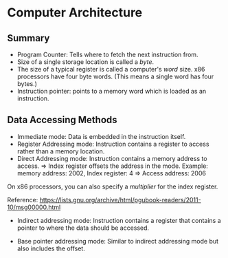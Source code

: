 # Computer Architecture

## Summary

* Program Counter: Tells where to fetch the next instruction from.
* Size of a single storage location is called a *byte*.
* The size of a typical register is called a computer's *word*
  size. x86 processors have four byte words. (This means a single word
  has four bytes.)
* Instruction pointer: points to a memory word which is loaded as an
  instruction.

## Data Accessing Methods

* Immediate mode: Data is embedded in the instruction itself.
* Register Addressing mode: Instruction contains a register to access
  rather than a memory location.
* Direct Addressing mode: Instruction contains a memory address to
  access.
  => Index register offsets the address in the mode.
  Example: memory address: 2002, Index register: 4 => Access address: 2006

On x86 processors, you can also specify a *multiplier* for the index
register.

Reference: https://lists.gnu.org/archive/html/pgubook-readers/2011-10/msg00000.html

* Indirect addressing mode: Instruction contains a register that
  contains a pointer to where the data should be accessed.

* Base pointer addressing mode: Similar to indirect addressing mode
  but also includes the offset.



